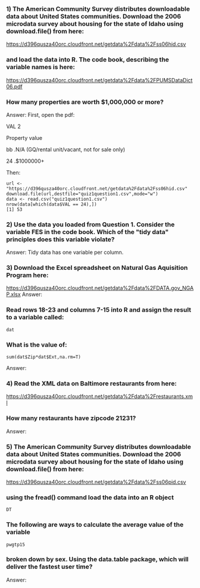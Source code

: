 ### 1) The American Community Survey distributes downloadable data about United States communities. Download the 2006 microdata survey about housing for the state of Idaho using download.file() from here:

https://d396qusza40orc.cloudfront.net/getdata%2Fdata%2Fss06hid.csv

### and load the data into R. The code book, describing the variable names is here:

https://d396qusza40orc.cloudfront.net/getdata%2Fdata%2FPUMSDataDict06.pdf

### How many properties are worth $1,000,000 or more?
Answer:
First, open the pdf:

VAL 2

 Property value
 
 bb .N/A (GQ/rental unit/vacant, not for sale only)
 
 24 .$1000000+
 
Then: 
```[javascript]
url <- "https://d396qusza40orc.cloudfront.net/getdata%2Fdata%2Fss06hid.csv"
download.file(url,destfile="quiz1question1.csv",mode="w")
data <- read.csv("quiz1question1.csv")
nrow(data[which(data$VAL == 24),])
[1] 53
```
### 2) Use the data you loaded from Question 1. Consider the variable FES in the code book. Which of the "tidy data" principles does this variable violate?
Answer:
Tidy data has one variable per column.

### 3) Download the Excel spreadsheet on Natural Gas Aquisition Program here:

https://d396qusza40orc.cloudfront.net/getdata%2Fdata%2FDATA.gov_NGAP.xlsx
Answer:

### Read rows 18-23 and columns 7-15 into R and assign the result to a variable called:
```[javascript]
dat
```
### What is the value of:
```[javascript]
sum(dat$Zip*dat$Ext,na.rm=T)
```
Answer:

### 4) Read the XML data on Baltimore restaurants from here:

https://d396qusza40orc.cloudfront.net/getdata%2Fdata%2Frestaurants.xml

### How many restaurants have zipcode 21231?
Answer:

### 5) The American Community Survey distributes downloadable data about United States communities. Download the 2006 microdata survey about housing for the state of Idaho using download.file() from here:

https://d396qusza40orc.cloudfront.net/getdata%2Fdata%2Fss06pid.csv

### using the fread() command load the data into an R object
```[javascript]
DT
```
### The following are ways to calculate the average value of the variable
```[javascript]
pwgtp15
```
### broken down by sex. Using the data.table package, which will deliver the fastest user time?
Answer:
